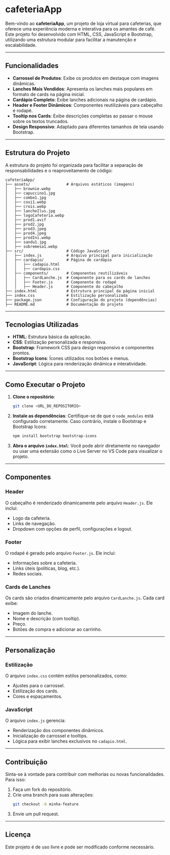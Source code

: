 # **cafeteriaApp**

Bem-vindo ao **cafeteriaApp**, um projeto de loja virtual para cafeterias, que oferece uma experiência moderna e interativa para os amantes de café. Este projeto foi desenvolvido com HTML, CSS, JavaScript e Bootstrap, utilizando uma estrutura modular para facilitar a manutenção e escalabilidade.

---

## **Funcionalidades**

- **Carrossel de Produtos**: Exibe os produtos em destaque com imagens dinâmicas.
- **Lanches Mais Vendidos**: Apresenta os lanches mais populares em formato de cards na página inicial.
- **Cardápio Completo**: Exibe lanches adicionais na página de cardápio.
- **Header e Footer Dinâmicos**: Componentes reutilizáveis para cabeçalho e rodapé.
- **Tooltip nos Cards**: Exibe descrições completas ao passar o mouse sobre os textos truncados.
- **Design Responsivo**: Adaptado para diferentes tamanhos de tela usando Bootstrap.

---

## **Estrutura do Projeto**

A estrutura do projeto foi organizada para facilitar a separação de responsabilidades e o reaproveitamento de código:

```
cafeteriaApp/
├── assets/                # Arquivos estáticos (imagens)
│   ├── brownie.webp
│   ├── capuccino1.jpg
│   ├── combo1.jpg
│   ├── coxi1.webp
│   ├── crois.webp
│   ├── lancheIlus.jpg
│   ├── logoCafeteria.webp
│   ├── prod1.avif
│   ├── prod2.jpg
│   ├── prod3.jpeg
│   ├── prod4.jpeg
│   ├── prodIni.webp
│   ├── sandu1.jpg
│   ├── sobremesa1.webp
├── src/                   # Código JavaScript
│   ├── index.js           # Arquivo principal para inicialização
│   ├── cardapio/          # Página de cardápio
│   │   ├── cadapio.html
│   │   ├── cardapio.css
│   ├── components/        # Componentes reutilizáveis
│   │   ├── CardLanche.js  # Componente para os cards de lanches
│   │   ├── Footer.js      # Componente do rodapé
│   │   ├── Header.js      # Componente do cabeçalho
├── index.html             # Estrutura principal da página inicial
├── index.css              # Estilização personalizada
├── package.json           # Configuração do projeto (dependências)
├── README.md              # Documentação do projeto
```

---

## **Tecnologias Utilizadas**

- **HTML**: Estrutura básica da aplicação.
- **CSS**: Estilização personalizada e responsiva.
- **Bootstrap**: Framework CSS para design responsivo e componentes prontos.
- **Bootstrap Icons**: Ícones utilizados nos botões e menus.
- **JavaScript**: Lógica para renderização dinâmica e interatividade.

---

## **Como Executar o Projeto**

1. **Clone o repositório**:
   ```bash
   git clone <URL_DO_REPOSITORIO>
   ```

2. **Instale as dependências**:
   Certifique-se de que o `node_modules` está configurado corretamente. Caso contrário, instale o Bootstrap e Bootstrap Icons:
   ```bash
   npm install bootstrap bootstrap-icons
   ```

3. **Abra o arquivo `index.html`**:
   Você pode abrir diretamente no navegador ou usar uma extensão como o Live Server no VS Code para visualizar o projeto.

---

## **Componentes**

### **Header**
O cabeçalho é renderizado dinamicamente pelo arquivo `Header.js`. Ele inclui:
- Logo da cafeteria.
- Links de navegação.
- Dropdown com opções de perfil, configurações e logout.

### **Footer**
O rodapé é gerado pelo arquivo `Footer.js`. Ele inclui:
- Informações sobre a cafeteria.
- Links úteis (políticas, blog, etc.).
- Redes sociais.

### **Cards de Lanches**
Os cards são criados dinamicamente pelo arquivo `CardLanche.js`. Cada card exibe:
- Imagem do lanche.
- Nome e descrição (com tooltip).
- Preço.
- Botões de compra e adicionar ao carrinho.

---

## **Personalização**

### **Estilização**
O arquivo `index.css` contém estilos personalizados, como:
- Ajustes para o carrossel.
- Estilização dos cards.
- Cores e espaçamentos.

### **JavaScript**
O arquivo `index.js` gerencia:
- Renderização dos componentes dinâmicos.
- Inicialização do carrossel e tooltips.
- Lógica para exibir lanches exclusivos no `cadapio.html`.

---

## **Contribuição**

Sinta-se à vontade para contribuir com melhorias ou novas funcionalidades. Para isso:
1. Faça um fork do repositório.
2. Crie uma branch para suas alterações:
   ```bash
   git checkout -b minha-feature
   ```
3. Envie um pull request.

---

## **Licença**

Este projeto é de uso livre e pode ser modificado conforme necessário.